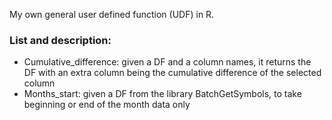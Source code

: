 My own general user defined function (UDF) in R.

### List and description:

* Cumulative_difference: given a DF and a column names, it returns the DF with an extra column being the cumulative difference of the selected column
* Months_start: given a DF from the library BatchGetSymbols, to take beginning or end of the month data only
